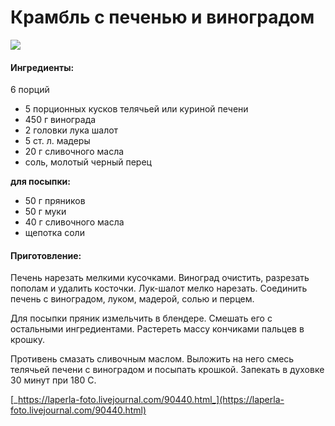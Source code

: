 # Крамбль с печенью и виноградом

![](../../pics/6236553427_5d8d185a16_o.jpg)

#### Ингредиенты:

6 порций

* 5 порционных кусков телячьей или куриной печени
* 450 г винограда 
* 2 головки лука шалот
* 5 ст. л. мадеры 
* 20 г сливочного масла 
* соль, молотый черный перец

**для посыпки:**

* 50 г пряников 
* 50 г муки 
* 40 г сливочного масла 
* щепотка соли

#### Приготовление:

Печень нарезать мелкими кусочками. Виноград очистить, разрезать пополам и удалить косточки. Лук-шалот мелко нарезать. Соединить печень с виноградом, луком, мадерой, солью и перцем. 

Для посыпки пряник измельчить в блендере. Смешать его с остальными ингредиентами. Растереть массу кончиками пальцев в крошку. 

Противень смазать сливочным маслом. Выложить на него смесь телячьей печени с виноградом и посыпать крошкой. Запекать в духовке 30 минут при 180 С.

[_https://laperla-foto.livejournal.com/90440.html_](https://laperla-foto.livejournal.com/90440.html)

